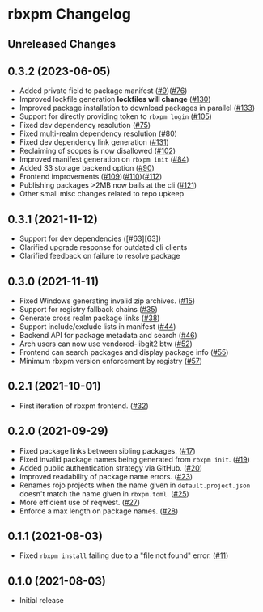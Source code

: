 # rbxpm Changelog

## Unreleased Changes

## 0.3.2 (2023-06-05)
* Added private field to package manifest ([#9])([#76])
* Improved lockfile generation **lockfiles will change** ([#130])
* Improved package installation to download packages in parallel ([#133])
* Support for directly providing token to `rbxpm login` ([#105][#105])
* Fixed dev dependency resolution ([#75])
* Fixed multi-realm dependency resolution ([#80])
* Fixed dev dependency link generation ([#131])
* Reclaiming of scopes is now disallowed ([#102])
* Improved manifest generation on `rbxpm init` ([#84])
* Added S3 storage backend option ([#90])
* Frontend improvements ([#109])([#110])([#112])
* Publishing packages >2MB now bails at the cli ([#121])
* Other small misc changes related to repo upkeep

[#9]: https://github.com/UpliftGames/rbxpm/issues/9
[#105]: https://github.com/UpliftGames/rbxpm/issues/105
[#75]: https://github.com/UpliftGames/rbxpm/pull/75
[#80]: https://github.com/UpliftGames/rbxpm/pull/80
[#131]: https://github.com/UpliftGames/rbxpm/pull/131
[#102]: https://github.com/UpliftGames/rbxpm/pull/102
[#76]: https://github.com/UpliftGames/rbxpm/pull/76
[#84]: https://github.com/UpliftGames/rbxpm/pull/84
[#90]: https://github.com/UpliftGames/rbxpm/pull/90
[#109]: https://github.com/UpliftGames/rbxpm/pull/109
[#110]: https://github.com/UpliftGames/rbxpm/pull/110
[#112]: https://github.com/UpliftGames/rbxpm/pull/112
[#130]: https://github.com/UpliftGames/rbxpm/pull/130
[#133]: https://github.com/UpliftGames/rbxpm/pull/133
[#121]: https://github.com/UpliftGames/rbxpm/pull/121

## 0.3.1 (2021-11-12)
* Support for dev dependencies ([#63][63])
* Clarified upgrade response for outdated cli clients
* Clarified feedback on failure to resolve package

[#63]: https://github.com/UpliftGames/rbxpm/pull/63

## 0.3.0 (2021-11-11)
* Fixed Windows generating invalid zip archives. ([#15][#15])
* Support for registry fallback chains ([#35][#35])
* Generate cross realm package links ([#38][#38])
* Support include/exclude lists in manifest ([#44][#44])
* Backend API for package metadata and search ([#46][#46])
* Arch users can now use vendored-libgit2 btw ([#52][#52])
* Frontend can search packages and display package info ([#55][#55])
* Minimum rbxpm version enforcement by registry ([#57][#57])

[#15]: https://github.com/UpliftGames/rbxpm/issues/15
[#35]: https://github.com/UpliftGames/rbxpm/pull/35
[#38]: https://github.com/UpliftGames/rbxpm/pull/38
[#44]: https://github.com/UpliftGames/rbxpm/pull/44
[#46]: https://github.com/UpliftGames/rbxpm/pull/46
[#52]: https://github.com/UpliftGames/rbxpm/pull/52
[#55]: https://github.com/UpliftGames/rbxpm/pull/55
[#57]: https://github.com/UpliftGames/rbxpm/pull/57

## 0.2.1 (2021-10-01)
* First iteration of rbxpm frontend. ([#32][#32])

[#32]: https://github.com/UpliftGames/rbxpm/pull/32

## 0.2.0 (2021-09-29)
* Fixed package links between sibling packages. ([#17][#17])
* Fixed invalid package names being generated from `rbxpm init`. ([#19][#19])
* Added public authentication strategy via GitHub. ([#20][#20])
* Improved readability of package name errors. ([#23][#23])
* Renames rojo projects when the name given in `default.project.json` doesn't match the name given in `rbxpm.toml`. ([#25][#25])
* More efficient use of reqwest. ([#27][#27])
* Enforce a max length on package names. ([#28][#28])

[#17]: https://github.com/UpliftGames/rbxpm/pull/17
[#19]: https://github.com/UpliftGames/rbxpm/pull/19
[#20]: https://github.com/UpliftGames/rbxpm/pull/20
[#23]: https://github.com/UpliftGames/rbxpm/pull/23
[#25]: https://github.com/UpliftGames/rbxpm/pull/25
[#27]: https://github.com/UpliftGames/rbxpm/pull/27
[#28]: https://github.com/UpliftGames/rbxpm/pull/28

## 0.1.1 (2021-08-03)
* Fixed `rbxpm install` failing due to a "file not found" error. ([#11][#11])

[#11]: https://github.com/UpliftGames/rbxpm/pull/11

## 0.1.0 (2021-08-03)
* Initial release
